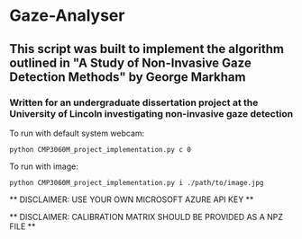 # Gaze-Analyser
## This script was built to implement the algorithm outlined in "A Study of Non-Invasive Gaze Detection Methods" by George Markham
### Written for an undergraduate dissertation project at the University of Lincoln investigating non-invasive gaze detection

To run with default system webcam:

```
python CMP3060M_project_implementation.py c 0
```

To run with image:

```
python CMP3060M_project_implementation.py i ./path/to/image.jpg
```

** DISCLAIMER: USE YOUR OWN MICROSOFT AZURE API KEY **

** DISCLAIMER: CALIBRATION MATRIX SHOULD BE PROVIDED AS A NPZ FILE **